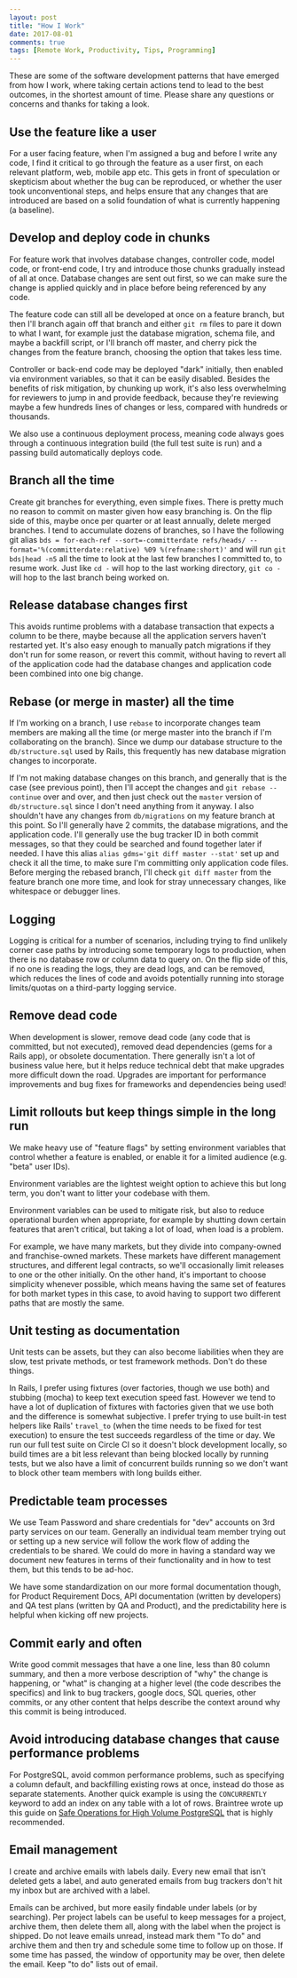 ```yaml
---
layout: post
title: "How I Work"
date: 2017-08-01
comments: true
tags: [Remote Work, Productivity, Tips, Programming]
---
```


These are some of the software development patterns that have emerged from how I work, where taking certain actions tend to lead to the best outcomes, in the shortest amount of time. Please share any questions or concerns and thanks for taking a look.

## Use the feature like a user
For a user facing feature, when I'm assigned a bug and before I write any code, I find it critical to go through the feature as a user first, on each relevant platform, web, mobile app etc. This gets in front of speculation or skepticism about whether the bug can be reproduced, or whether the user took unconventional steps, and helps ensure that any changes that are introduced are based on a solid foundation of what is currently happening (a baseline).

## Develop and deploy code in chunks
For feature work that involves database changes, controller code, model code, or front-end code, I try and introduce those chunks gradually instead of all at once. Database changes are sent out first, so we can make sure the change is applied quickly and in place before being referenced by any code.

The feature code can still all be developed at once on a feature branch, but then I'll branch again off that branch and either `git rm` files to pare it down to what I want, for example just the database migration, schema file, and maybe a backfill script, or I'll branch off master, and cherry pick the changes from the feature branch, choosing the option that takes less time.

Controller or back-end code may be deployed "dark" initially, then enabled via environment variables, so that it can be easily disabled. Besides the benefits of risk mitigation, by chunking up work, it's also less overwhelming for reviewers to jump in and provide feedback, because they're reviewing maybe a few hundreds lines of changes or less, compared with hundreds or thousands.

We also use a continuous deployment process, meaning code always goes through a continuous integration build (the full test suite is run) and a passing build automatically deploys code.

## Branch all the time
Create git branches for everything, even simple fixes. There is pretty much no reason to commit on master given how easy branching is. On the flip side of this, maybe once per quarter or at least annually, delete merged branches. I tend to accumulate dozens of branches, so I have the following git alias `bds = for-each-ref --sort=-committerdate refs/heads/ --format='%(committerdate:relative) %09 %(refname:short)'` and will run `git bds|head -n5` all the time to look at the last few branches I committed to, to resume work. Just like `cd -` will hop to the last working directory, `git co -` will hop to the last branch being worked on.

## Release database changes first
This avoids runtime problems with a database transaction that expects a column to be there, maybe because all the application servers haven't restarted yet. It's also easy enough to manually patch migrations if they don't run for some reason, or revert this commit, without having to revert all of the application code had the database changes and application code been combined into one big change.

## Rebase (or merge in master) all the time
If I'm working on a branch, I use `rebase` to incorporate changes team members are making all the time (or merge master into the branch if I'm collaborating on the branch). Since we dump our database structure to the `db/structure.sql` used by Rails, this frequently has new database migration changes to incorporate.

If I'm not making database changes on this branch, and generally that is the case (see previous point), then I'll accept the changes and `git rebase --continue` over and over, and then just check out the `master` version of `db/structure.sql` since I don't need anything from it anyway. I also shouldn't have any changes from `db/migrations` on my feature branch at this point. So I'll generally have 2 commits, the database migrations, and the application code. I'll generally use the bug tracker ID in both commit messages, so that they could be searched and found together later if needed. I have this alias `alias gdms='git diff master --stat'` set up and check it all the time, to make sure I'm committing only application code files. Before merging the rebased branch, I'll check `git diff master` from the feature branch one more time, and look for stray unnecessary changes, like whitespace or debugger lines.

## Logging
Logging is critical for a number of scenarios, including trying to find unlikely corner case paths by introducing some temporary logs to production, when there is no database row or column data to query on. On the flip side of this, if no one is reading the logs, they are dead logs, and can be removed, which reduces the lines of code and avoids potentially running into storage limits/quotas on a third-party logging service. 

## Remove dead code
When development is slower, remove dead code (any code that is committed, but not executed), removed dead dependencies (gems for a Rails app), or obsolete documentation. There generally isn't a lot of business value here, but it helps reduce technical debt that make upgrades more difficult down the road. Upgrades are important for performance improvements and bug fixes for frameworks and dependencies being used!

## Limit rollouts but keep things simple in the long run
We make heavy use of "feature flags" by setting environment variables that control whether a feature is enabled, or enable it for a limited audience (e.g. "beta" user IDs).

Environment variables are the lightest weight option to achieve this but long term, you don't want to litter your codebase with them.

Environment variables can be used to mitigate risk, but also to reduce operational burden when appropriate, for example by shutting down certain features that aren't critical, but taking a lot of load, when load is a problem.

For example, we have many markets, but they divide into company-owned and franchise-owned markets. These markets have different management structures, and different legal contracts, so we'll occasionally limit releases to one or the other initially. On the other hand, it's important to choose simplicity whenever possible, which means having the same set of features for both market types in this case, to avoid having to support two different paths that are mostly the same.

## Unit testing as documentation
Unit tests can be assets, but they can also become liabilities when they are slow, test private methods, or test framework methods. Don't do these things.

In Rails, I prefer using fixtures (over factories, though we use both) and stubbing (mocha) to keep text execution speed fast. However we tend to have a lot of duplication of fixtures with factories given that we use both and the difference is somewhat subjective. I prefer trying to use built-in test helpers like Rails' `travel_to` (when the time needs to be fixed for test execution) to ensure the test succeeds regardless of the time or day. We run our full test suite on Circle CI so it doesn't block development locally, so build times are a bit less relevant than being blocked locally by running tests, but we also have a limit of concurrent builds running so we don't want to block other team members with long builds either.

## Predictable team processes
We use Team Password and share credentials for "dev" accounts on 3rd party services on our team. Generally an individual team member trying out or setting up a new service will follow the work flow of adding the credentials to be shared. We could do more in having a standard way we document new features in terms of their functionality and in how to test them, but this tends to be ad-hoc.

We have some standardization on our more formal documentation though, for Product Requirement Docs, API documentation (written by developers) and QA test plans (written by QA and Product), and the predictability here is helpful when kicking off new projects.

## Commit early and often
Write good commit messages that have a one line, less than 80 column summary, and then a more verbose description of "why" the change is happening, or "what" is changing at a higher level (the code describes the specifics) and link to bug trackers, google docs, SQL queries, other commits, or any other content that helps describe the context around why this commit is being introduced.

## Avoid introducing database changes that cause performance problems
For PostgreSQL, avoid common performance problems, such as specifying a column default, and backfilling existing rows at once, instead do those as separate statements. Another quick example is using the `CONCURRENTLY` keyword to add an index on any table with a lot of rows. Braintree wrote up this guide on [Safe Operations for High Volume PostgreSQL](https://www.braintreepayments.com/blog/safe-operations-for-high-volume-postgresql/) that is highly recommended.

## Email management
I create and archive emails with labels daily. Every new email that isn't deleted gets a label, and auto generated emails from bug trackers don't hit my inbox but are archived with a label.

Emails can be archived, but more easily findable under labels (or by searching). Per project labels can be useful to keep messages for a project, archive them, then delete them all, along with the label when the project is shipped. Do not leave emails unread, instead mark them "To do" and archive them and then try and schedule some time to follow up on those. If some time has passed, the window of opportunity may be over, then delete the email. Keep "to do" lists out of email.
